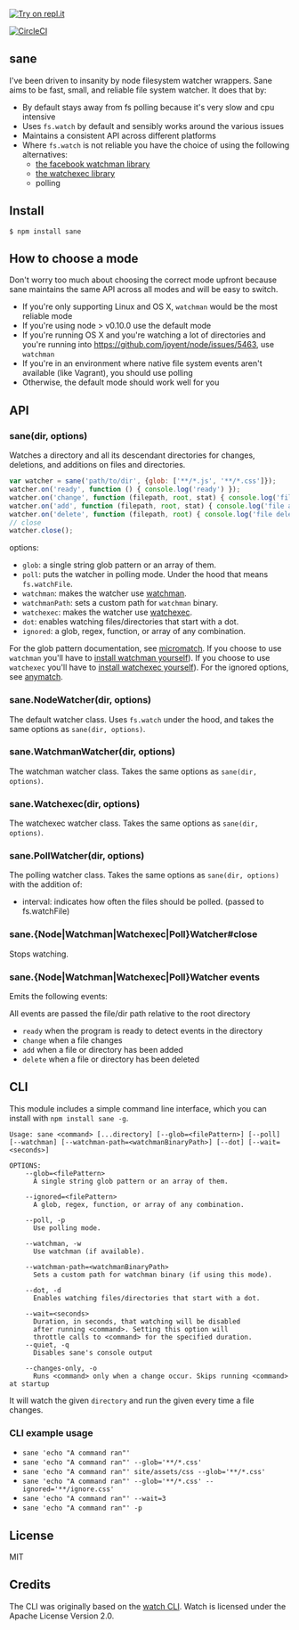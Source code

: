 [![Try on repl.it](https://repl-badge.jajoosam.repl.co/try.png)](https://repl.it/@amasad/sane-playground)

[![CircleCI](https://circleci.com/gh/amasad/sane.svg?style=svg)](https://circleci.com/gh/amasad/sane)

sane
----

I've been driven to insanity by node filesystem watcher wrappers.
Sane aims to be fast, small, and reliable file system watcher. It does that by:

* By default stays away from fs polling because it's very slow and cpu intensive
* Uses `fs.watch` by default and sensibly works around the various issues
* Maintains a consistent API across different platforms
* Where `fs.watch` is not reliable you have the choice of using the following alternatives:
  * [the facebook watchman library](https://facebook.github.io/watchman/)
  * [the watchexec library](https://github.com/watchexec/watchexec)
  * polling

## Install

```
$ npm install sane
```

## How to choose a mode

Don't worry too much about choosing the correct mode upfront because sane
maintains the same API across all modes and will be easy to switch.

* If you're only supporting Linux and OS X, `watchman` would be the most reliable mode
* If you're using node > v0.10.0 use the default mode
* If you're running OS X and you're watching a lot of directories and you're running into https://github.com/joyent/node/issues/5463, use `watchman`
* If you're in an environment where native file system events aren't available (like Vagrant), you should use polling
* Otherwise, the default mode should work well for you

## API

### sane(dir, options)

Watches a directory and all its descendant directories for changes, deletions, and additions on files and directories.

```js
var watcher = sane('path/to/dir', {glob: ['**/*.js', '**/*.css']});
watcher.on('ready', function () { console.log('ready') });
watcher.on('change', function (filepath, root, stat) { console.log('file changed', filepath); });
watcher.on('add', function (filepath, root, stat) { console.log('file added', filepath); });
watcher.on('delete', function (filepath, root) { console.log('file deleted', filepath); });
// close
watcher.close();
```

options:

* `glob`: a single string glob pattern or an array of them.
* `poll`: puts the watcher in polling mode. Under the hood that means `fs.watchFile`.
* `watchman`: makes the watcher use [watchman](https://facebook.github.io/watchman/).
* `watchmanPath`: sets a custom path for `watchman` binary.
* `watchexec`: makes the watcher use [watchexec](https://github.com/watchexec/watchexec).
* `dot`: enables watching files/directories that start with a dot.
* `ignored`: a glob, regex, function, or array of any combination.

For the glob pattern documentation, see [micromatch](https://github.com/micromatch/micromatch).
If you choose to use `watchman` you'll have to [install watchman yourself](https://facebook.github.io/watchman/docs/install.html)).
If you choose to use `watchexec` you'll have to [install watchexec yourself](https://github.com/watchexec/watchexec)).
For the ignored options, see [anymatch](https://github.com/es128/anymatch).

### sane.NodeWatcher(dir, options)

The default watcher class. Uses `fs.watch` under the hood, and takes the same options as `sane(dir, options)`.

### sane.WatchmanWatcher(dir, options)

The watchman watcher class. Takes the same options as `sane(dir, options)`.

### sane.Watchexec(dir, options)

The watchexec watcher class. Takes the same options as `sane(dir, options)`.

### sane.PollWatcher(dir, options)

The polling watcher class. Takes the same options as `sane(dir, options)` with the addition of:

* interval: indicates how often the files should be polled. (passed to fs.watchFile)

### sane.{Node|Watchman|Watchexec|Poll}Watcher#close

Stops watching.

### sane.{Node|Watchman|Watchexec|Poll}Watcher events

Emits the following events:

All events are passed the file/dir path relative to the root directory
* `ready` when the program is ready to detect events in the directory
* `change` when a file changes
* `add` when a file or directory has been added
* `delete` when a file or directory has been deleted

## CLI

This module includes a simple command line interface, which you can install with `npm install sane -g`.

```
Usage: sane <command> [...directory] [--glob=<filePattern>] [--poll] [--watchman] [--watchman-path=<watchmanBinaryPath>] [--dot] [--wait=<seconds>]

OPTIONS:
    --glob=<filePattern>
      A single string glob pattern or an array of them.

    --ignored=<filePattern>
      A glob, regex, function, or array of any combination.

    --poll, -p
      Use polling mode.

    --watchman, -w
      Use watchman (if available).

    --watchman-path=<watchmanBinaryPath>
      Sets a custom path for watchman binary (if using this mode).

    --dot, -d
      Enables watching files/directories that start with a dot.

    --wait=<seconds>
      Duration, in seconds, that watching will be disabled
      after running <command>. Setting this option will
      throttle calls to <command> for the specified duration.
    --quiet, -q
      Disables sane's console output

    --changes-only, -o
      Runs <command> only when a change occur. Skips running <command> at startup
```

It will watch the given `directory` and run the given <command> every time a file changes.

### CLI example usage
- `sane 'echo "A command ran"'`
- `sane 'echo "A command ran"' --glob='**/*.css'`
- `sane 'echo "A command ran"' site/assets/css --glob='**/*.css'`
- `sane 'echo "A command ran"' --glob='**/*.css' --ignored='**/ignore.css'`
- `sane 'echo "A command ran"' --wait=3`
- `sane 'echo "A command ran"' -p`

## License

MIT

## Credits
The CLI was originally based on the [watch CLI](https://github.com/mikeal/watch). Watch is licensed under the Apache License Version 2.0.
